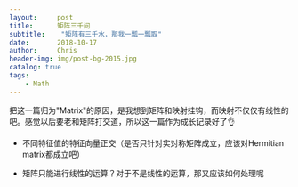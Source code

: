 ```yaml
---
layout:     post
title:      矩阵三千问
subtitle:    "矩阵有三千水，那我一瓢一瓢取"
date:       2018-10-17
author:     Chris
header-img: img/post-bg-2015.jpg
catalog: true
tags:
    - Math
---
```


把这一篇归为"Matrix"的原因，是我想到矩阵和映射挂钩，而映射不仅仅有线性的吧。感觉以后要老和矩阵打交道，所以这一篇作为成长记录好了👌

* 不同特征值的特征向量正交（是否只针对实对称矩阵成立，应该对Hermitian matrix都成立吧）

* 矩阵只能进行线性的运算？对于不是线性的运算，那又应该如何处理呢

